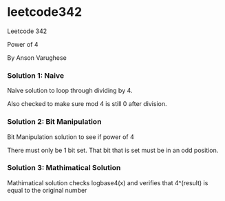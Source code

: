 # leetcode342
Leetcode 342

Power of 4

By Anson Varughese

### Solution 1: Naive
Naive solution to loop through dividing by 4.

Also checked to make sure mod 4 is still 0 after division.

### Solution 2: Bit Manipulation
Bit Manipulation solution to see if power of 4

There must only be 1 bit set. That bit that is set must be in an odd position.

### Solution 3: Mathimatical Solution
Mathimatical solution checks logbase4(x) and verifies that 4^(result) is equal to the original number
